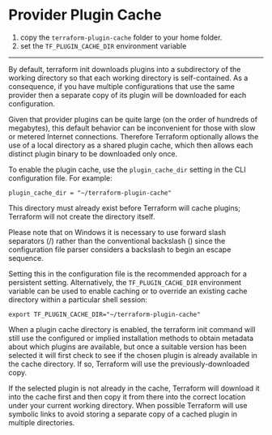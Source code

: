 # Provider Plugin Cache

1. copy the `terraform-plugin-cache` folder to your home folder.
2. set the `TF_PLUGIN_CACHE_DIR` environment variable

---

By default, terraform init downloads plugins into a subdirectory of the working directory so that each working directory is self-contained. As a consequence, if you have multiple configurations that use the same provider then a separate copy of its plugin will be downloaded for each configuration.

Given that provider plugins can be quite large (on the order of hundreds of megabytes), this default behavior can be inconvenient for those with slow or metered Internet connections. Therefore Terraform optionally allows the use of a local directory as a shared plugin cache, which then allows each distinct plugin binary to be downloaded only once.

To enable the plugin cache, use the `plugin_cache_dir` setting in the CLI configuration file. For example:

```
plugin_cache_dir = "~/terraform-plugin-cache"
```

This directory must already exist before Terraform will cache plugins; Terraform will not create the directory itself.

Please note that on Windows it is necessary to use forward slash separators (/) rather than the conventional backslash (\) since the configuration file parser considers a backslash to begin an escape sequence.

Setting this in the configuration file is the recommended approach for a persistent setting. Alternatively, the `TF_PLUGIN_CACHE_DIR` environment variable can be used to enable caching or to override an existing cache directory within a particular shell session:

``` console
export TF_PLUGIN_CACHE_DIR="~/terraform-plugin-cache"
```

When a plugin cache directory is enabled, the terraform init command will still use the configured or implied installation methods to obtain metadata about which plugins are available, but once a suitable version has been selected it will first check to see if the chosen plugin is already available in the cache directory. If so, Terraform will use the previously-downloaded copy.

If the selected plugin is not already in the cache, Terraform will download it into the cache first and then copy it from there into the correct location under your current working directory. When possible Terraform will use symbolic links to avoid storing a separate copy of a cached plugin in multiple directories.
